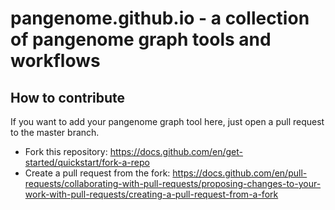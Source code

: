 # pangenome.github.io - a collection of pangenome graph tools and workflows

## How to contribute

If you want to add your pangenome graph tool here, just open a pull request to the master branch. 

- Fork this repository: https://docs.github.com/en/get-started/quickstart/fork-a-repo
- Create a pull request from the fork: https://docs.github.com/en/pull-requests/collaborating-with-pull-requests/proposing-changes-to-your-work-with-pull-requests/creating-a-pull-request-from-a-fork
